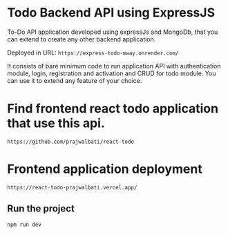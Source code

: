 # Todo Backend API using ExpressJS

To-Do API application developed using expressJs and MongoDb, that you can extend to create any other backend application.

Deployed in URL: `https://express-todo-mway.onrender.com/`

It consists of bare minimum code to run application API with authentication module, login, registration and activation and CRUD for todo module. You can use it to extend any feature of your choice.


# Find frontend react todo application that use this api.
`https://github.com/prajwalbati/react-todo`

# Frontend application deployment
`https://react-todo-prajwalbati.vercel.app/`

## Run the project
`npm run dev`